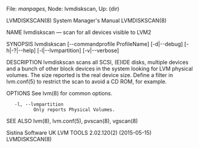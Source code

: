 File: *manpages*,  Node: lvmdiskscan,  Up: (dir)

LVMDISKSCAN(8)              System Manager's Manual             LVMDISKSCAN(8)



NAME
       lvmdiskscan — scan for all devices visible to LVM2

SYNOPSIS
       lvmdiskscan  [--commandprofile ProfileName] [-d|--debug] [-h|-?|--help]
       [-l|--lvmpartition] [-v|--verbose]

DESCRIPTION
       lvmdiskscan scans all SCSI, (E)IDE disks, multiple devices and a  bunch
       of  other block devices in the system looking for LVM physical volumes.
       The size reported  is  the  real  device  size.   Define  a  filter  in
       lvm.conf(5) to restrict the scan to avoid a CD ROM, for example.

OPTIONS
       See lvm(8) for common options.

       -l, --lvmpartition
              Only reports Physical Volumes.

SEE ALSO
       lvm(8), lvm.conf(5), pvscan(8), vgscan(8)



Sistina Software UK   LVM TOOLS 2.02.120(2) (2015-05-15)        LVMDISKSCAN(8)
